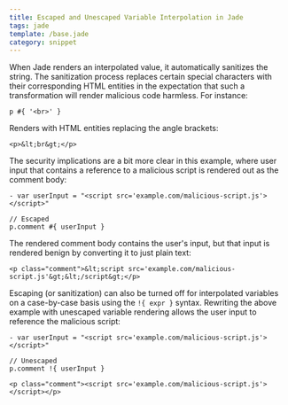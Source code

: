 ```yaml
---
title: Escaped and Unescaped Variable Interpolation in Jade
tags: jade
template: /base.jade
category: snippet
---
```


When Jade renders an interpolated value, it automatically sanitizes the string.  The sanitization process replaces certain special characters with their corresponding HTML entities in the expectation that such a transformation will render malicious code harmless. For instance:

```
p #{ '<br>' }
```

Renders with HTML entities replacing the angle brackets:

```
<p>&lt;br&gt;</p>
```

The security implications are a bit more clear in this example, where user input that contains a reference to a malicious script is rendered out as the comment body:

```
- var userInput = "<script src='example.com/malicious-script.js'></script>"

// Escaped
p.comment #{ userInput }
```

The rendered comment body contains the user's input, but that input is rendered benign by converting it to just plain text:

```
<p class="comment">&lt;script src='example.com/malicious-script.js'&gt;&lt;/script&gt;</p>
```

Escaping (or sanitization) can also be turned off for interpolated variables on a case-by-case basis using the `!{ expr }` syntax. Rewriting the above example with unescaped variable rendering allows the user input to reference the malicious script:

```
- var userInput = "<script src='example.com/malicious-script.js'></script>"

// Unescaped
p.comment !{ userInput }
```

```
<p class="comment"><script src='example.com/malicious-script.js'></script></p>
```
